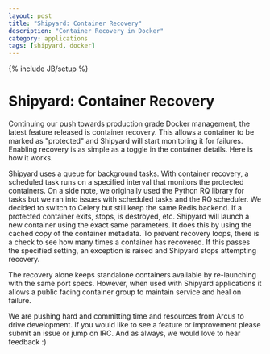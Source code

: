 ```yaml
---
layout: post
title: "Shipyard: Container Recovery"
description: "Container Recovery in Docker"
category: applications
tags: [shipyard, docker]
---
```

{% include JB/setup %}
# Shipyard: Container Recovery
Continuing our push towards production grade Docker management, the latest feature released is container recovery.  This allows a container to be marked as "protected" and Shipyard will start monitoring it for failures.  Enabling recovery is as simple as a toggle in the container details.  Here is how it works.

Shipyard uses a queue for background tasks.  With container recovery, a scheduled task runs on a specified interval that monitors the protected containers.  On a side note, we originally used the Python RQ library for tasks but we ran into issues with scheduled tasks and the RQ scheduler.   We decided to switch to Celery but still keep the same Redis backend.  If a protected container exits, stops, is destroyed, etc. Shipyard will launch a new container using the exact same parameters.  It does this by using the cached copy of the container metadata.  To prevent recovery loops, there is a check to see how many times a container has recovered.  If this passes the specified setting, an exception is raised and Shipyard stops attempting recovery.

The recovery alone keeps standalone containers available by re-launching with the same port specs.  However, when used with Shipyard applications it allows a public facing container group to maintain service and heal on failure.

We are pushing hard and committing time and resources from Arcus to drive development.  If you would like to see a feature or improvement please submit an issue or jump on IRC.  And as always, we would love to hear feedback :)
